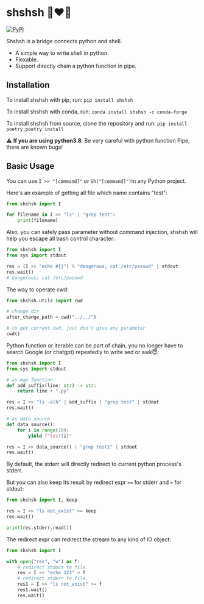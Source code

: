 # shshsh 🐍❤️🐚
[![PyPI](https://img.shields.io/badge/python-3.8%7C3.9%7C3.10%7C3.11-blue.svg)](https://pypi.org/project/shshsh/)

Shshsh is a bridge connects python and shell.
- A simple way to write shell in python.
- Flexable.
- Support directly chain a python function in pipe.

## Installation
To install shshsh with pip, run: `pip install shshsh`

To install shshsh with conda, run: `conda install shshsh -c conda-forge`

To install shshsh from source, clone the repository and run: `pip install poetry;poetry install`

⚠️ **If you are using python3.8**: Be very careful with python function Pipe, there are known bugs!

## Basic Usage
You can use `I >> "[command]"` or `Sh("[command]")`in any Python project.

Here's an example of getting all file which name contains "test":
```python
from shshsh import I

for filename in I >> "ls" | "grep test":
    print(filename)

```

Also, you can safely pass parameter without command injection, shshsh will help you escape all bash control character:
```python
from shshsh import I
from sys import stdout

res = (I >> "echo #{}") % "dangerous; cat /etc/passwd" | stdout
res.wait()
# dangerous; cat /etc/passwd

```

The way to operate cwd:
```python
from shshsh.utils import cwd

# change dir
after_change_path = cwd("../../")

# to get current cwd, just don't give any parameter
cwd()

```

Python function or iterable can be part of chain, you no longer have to search Google (or chatgpt) repeatedly to write sed or awk😇:
```python
from shshsh import I
from sys import stdout

# as map function
def add_suffix(line: str) -> str:
    return line + ".py"

res = I >> "ls -alh" | add_suffix | "grep test" | stdout
res.wait()

# as data source
def data_source():
    for i in range(10):
        yield f"test{i}"

res = I >> data_source() | "grep test1" | stdout
res.wait()

```

By default, the stderr will directly redirect to current python process's stderr. 

But you can also keep its result by redirect expr `>=` for stderr and `>` for stdout:

```python
from shshsh import I, keep

res = I >> "ls not_exist" >= keep
res.wait()

print(res.stderr.read())

```

The redirect expr can redirect the stream to any kind of IO object:
```python
from shshsh import I

with open("res", "w") as f:
    # redirect stdout to file.
    res = I >> "echo 123" > f
    # redirect stderr to file.
    res1 = I >> "ls not_exist" >= f
    res1.wait()
    res.wait()

```
